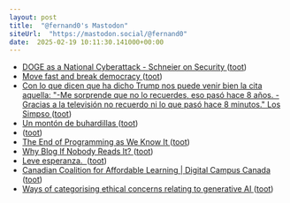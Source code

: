 ```yaml
---
layout: post
title:  "@fernand0's Mastodon"
siteUrl:  "https://mastodon.social/@fernand0"
date:  2025-02-19 10:11:30.141000+00:00
---
```

*  [DOGE as a National Cyberattack - Schneier on Security ](https://www.schneier.com/blog/archives/2025/02/doge-as-a-national.htm) ([toot](https://mastodon.social/@fernand0/114030011360402838))
*  [Move fast and break democracy ](https://werd.io/2025/move-fast-and-break-democrac) ([toot](https://mastodon.social/@fernand0/114029924725324984))
*  [Con lo que dicen que ha dicho Trump nos puede venir bien la cita aquella: &quot;-Me sorprende que no lo recuerdes, eso pasó hace 8 años. -Gracias a la televisión no recuerdo ni lo que pasó hace 8 minutos.&quot; Los Simpso ](https://mastodon.social/@fernand0/114029825809921814) ([toot](https://mastodon.social/@fernand0/114029825809921814))
*  [Un montón de buhardillas ](https://www.flickr.com/photos/fernand0/54316394858) ([toot](https://mastodon.social/@fernand0/114029793334981149))
*  [ ](https://social.owlcode.tech/@sergiotarxz) ([toot](https://mastodon.social/@fernand0/114029128561817042))
*  [The End of Programming as We Know It ](https://www.oreilly.com/radar/the-end-of-programming-as-we-know-it) ([toot](https://mastodon.social/@fernand0/114028187986877713))
*  [Why Blog If Nobody Reads It? ](https://andysblog.uk/why-blog-if-nobody-reads-it) ([toot](https://mastodon.social/@fernand0/114026337780049374))
*  [Leve esperanza.  ](https://avecesunafoto.wordpress.com/2025/02/17/leve-esperanza) ([toot](https://mastodon.social/@fernand0/114026227071475245))
*  [Canadian Coalition for Affordable Learning \| Digital Campus Canada ](https://digitalcampus.ca/ccal) ([toot](https://mastodon.social/@fernand0/114026156725795218))
*  [Ways of categorising ethical concerns relating to generative AI ](https://dougbelshaw.com/blog/2025/01/31/categorising-ethical-concerns-ai) ([toot](https://mastodon.social/@fernand0/114025764298481655))
